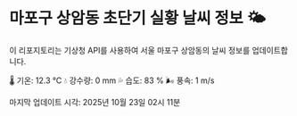 
# 마포구 상암동 초단기 실황 날씨 정보 🌤️

이 리포지토리는 기상청 API를 사용하여 서울 마포구 상암동의 날씨 정보를 업데이트합니다. 

🌡️ 기온: 12.3 ℃
💧 강수량: 0 mm
💦 습도: 83 %
🌬️ 풍속: 1 m/s

마지막 업데이트 시각: 2025년 10월 23일 02시 11분    

